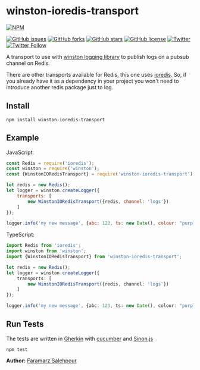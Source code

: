 # winston-ioredis-transport

[![NPM](https://nodei.co/npm/winston-ioredis-transport.png?compact=true)](https://nodei.co/npm/winston-ioredis-transport/)  

[![GitHub issues](https://img.shields.io/github/issues/fsalehpour/winston-ioredis-transport)](https://github.com/fsalehpour/winston-ioredis-transport/issues)
[![GitHub forks](https://img.shields.io/github/forks/fsalehpour/winston-ioredis-transport)](https://github.com/fsalehpour/winston-ioredis-transport/network)
[![GitHub stars](https://img.shields.io/github/stars/fsalehpour/winston-ioredis-transport)](https://github.com/fsalehpour/winston-ioredis-transport/stargazers)
[![GitHub license](https://img.shields.io/github/license/fsalehpour/winston-ioredis-transport)](https://github.com/fsalehpour/winston-ioredis-transport)
[![Twitter](https://img.shields.io/twitter/url?style=social&url=https%3A%2F%2Fgithub.com%2Ffsalehpour%2Fwinston-ioredis-transport)](https://twitter.com/intent/tweet?text=A%20transport%20to%20use%20with%20winston%20logging%20library%20to%20publish%20logs%20on%20a%20pubsub%20channel%20on%20Redis.%0A&url=https%3A%2F%2Fgithub.com%2Ffsalehpour%2Fwinston-ioredis-transport)
[![Twitter Follow](https://img.shields.io/twitter/follow/fsalehpour?style=social)](https://twitter.com/fsalehpour?ref_src=twsrc%5Etfw)

A transport to use with [winston logging library](https://github.com/winstonjs/winston) to publish logs on a pubsub channel on Redis.

There are other transports available for Redis, this one uses [ioredis](https://github.com/luin/ioredis). So, if you already have it as a dependency in your project
you won't need to introduce another redis package just to log.

## Install

```
npm install winston-ioredis-transport
```

## Example

JavaScript:

```javascript
const Redis = require('ioredis');
const winston = require('winston');
const {WinstonIORedisTransport} = require('winston-ioredis-transport');

let redis = new Redis();
let logger = winston.createLogger({
    transports: [
        new WinstonIORedisTransport({redis, channel: 'logs'})
    ]
});

logger.info('my new message', {abc: 123, ts: new Date(), colour: "purple"});
```

TypeScript:

```typescript
import Redis from 'ioredis';
import winston from 'winston';
import {WinstonIORedisTransport} from 'winston-ioredis-transport';

let redis = new Redis();
let logger = winston.createLogger({
    transports: [
        new WinstonIORedisTransport({redis, channel: 'logs'})
    ]
});

logger.info('my new message', {abc: 123, ts: new Date(), colour: "purple"});
```

## Run Tests

The tests are written in [Gherkin](https://cucumber.io/docs/gherkin/reference/) with [cucumber](https://cucumber.io/) and [Sinon.js](https://sinonjs.org/)

```
npm test
```

**Author:** [Faramarz Salehpour](https://github.com/fsalehpour)
